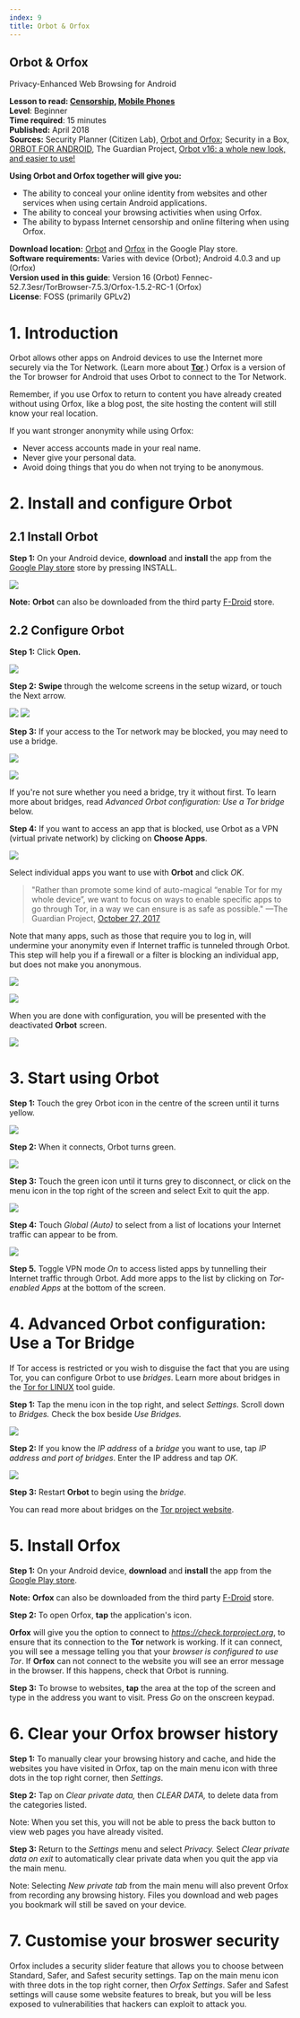 ```yaml
---
index: 9
title: Orbot & Orfox
---
```

Orbot & Orfox
---

Privacy-Enhanced Web Browsing for Android

**Lesson to read: [Censorship](umbrella://communications/censorship/beginner), [Mobile Phones](umbrella://communications/mobile-phones)**  
**Level**: Beginner  
**Time required**: 15 minutes  
**Published:** April 2018    
**Sources:** Security Planner (Citizen Lab), [Orbot and Orfox](https://securityplanner.org/#/tool/orbot-and-orfox); Security in a Box, [ORBOT FOR ANDROID](https://securityinabox.org/en/guide/orbot/android/), The Guardian Project, [Orbot v16: a whole new look, and easier to use!](https://guardianproject.info/2018/01/05/orbot-v16-a-whole-new-look-and-easier-to-use/)

**Using Orbot and Orfox together will give you:**  
- The ability to conceal your online identity from websites and other services when using certain Android applications.  
- The ability to conceal your browsing activities when using Orfox.  
- The ability to bypass Internet censorship and online filtering when using Orfox.

**Download location:** [Orbot](https://play.google.com/store/apps/details?id=org.torproject.android) and [Orfox](https://play.google.com/store/apps/details?id=info.guardianproject.orfox) in the Google Play store.  
**Software requirements:**  Varies with device (Orbot); Android 4.0.3 and up (Orfox)   
**Version used in this guide**: Version 16 (Orbot) Fennec-52.7.3esr/TorBrowser-7.5.3/Orfox-1.5.2-RC-1 (Orfox)   
**License**: FOSS (primarily GPLv2)


# 1. Introduction 

Orbot allows other apps on Android devices to use the Internet more securely via the Tor Network. (Learn more about [**Tor**](umbrella://communications/the-internet/advanced).) Orfox is a version of the Tor browser for Android that uses Orbot to connect to the Tor Network. 

Remember, if you use Orfox to return to content you have already created without using Orfox, like a blog post, the site hosting the content will still know your real location.

If you want stronger anonymity while using Orfox:

*   Never access accounts made in your real name.
*   Never give your personal data.
*   Avoid doing things that you do when not trying to be anonymous.


# 2. Install and configure Orbot


## 2.1 Install Orbot

**Step 1:** On your Android device, **download** and **install** the app from the [Google Play store](https://play.google.com/store/apps/details?id=org.torproject.android) store by pressing INSTALL. 

![](orbot-and-002.png)

**Note:** **Orbot** can also be downloaded from the third party [F-Droid](https://guardianproject.info/fdroid/) store.


## 2.2 Configure Orbot

**Step 1:** Click **Open.**

![](orbot-and-005.png)

**Step 2:** **Swipe** through the welcome screens in the setup wizard, or touch the Next arrow. 

![](orbot-and-006.png) ![](orbot-and-007.png)

**Step 3:** If your access to the Tor network may be blocked, you may need to use a bridge.

![](orbot-and-009.png)  

![](orbot-and-010.png)

If you're not sure whether you need a bridge, try it without first. To learn more about bridges, read *Advanced Orbot configuration: Use a Tor bridge* below.

**Step 4:** If you want to access an app that is blocked, use Orbot as a VPN (virtual private network) by  clicking on **Choose Apps**.

![](orbot-and-008.png)

Select individual apps you want to use with **Orbot** and click *OK*.  

> "Rather than promote some kind of auto-magical “enable Tor for my whole device”, we want to focus on ways to enable specific apps to go through Tor, in a way we can ensure is as safe as possible." —The Guardian Project, [October 27, 2017](https://guardianproject.info/2017/10/27/no-more-root-features-in-orbot-use-orfox-vpn-instead/)
 
Note that many apps, such as those that require you to log in, will undermine your anonymity even if Internet traffic is tunneled through Orbot. This step will help you if a firewall or a filter is blocking an individual app, but does not make you anonymous.    


![](orbot-and-011.png)

![](orbot-and-012.png)

When you are done with configuration, you will be presented with the deactivated **Orbot** screen.

![](orbot-and-013.png)

# 3. Start using Orbot

**Step 1:** Touch the grey Orbot icon in the centre of the screen until it turns yellow.

![](orbot-and-014.png) 

**Step 2:** When it connects, Orbot turns green. 
 
![](orbot-and-015.png) 

**Step 3:** Touch the green icon until it turns grey to disconnect, or click on the menu icon in the top right of the screen and select Exit to quit the app.

![](orbot-and-019.png)

**Step 4:** Touch *Global (Auto)* to select from a list of locations your Internet traffic can appear to be from. 

![](orbot-and-022.png)

**Step 5.** Toggle VPN mode *On* to access listed apps by tunnelling their Internet traffic through Orbot. Add more apps to the list by clicking on *Tor-enabled Apps* at the bottom of the screen.  


# 4. Advanced Orbot configuration: Use a Tor Bridge

If Tor access is restricted or you wish to disguise the fact that you are using Tor, you can configure Orbot to use *bridges*. Learn more about bridges in the [Tor for LINUX](umbrella://tools/tor/s_tor-for-linux.md) tool guide. 

**Step 1:** Tap the menu icon in the top right, and select *Settings*. Scroll down to *Bridges.* Check the box beside *Use Bridges.* 
 
![](orbot-and-025.png)

**Step 2:** If you know the *IP address* of a *bridge* you want to use, tap *IP address and port of bridges*. Enter the IP address and tap *OK*.

![](/media/orbot-and-026.png)
 
**Step 3:** Restart **Orbot** to begin using the *bridge*.

You can read more about bridges on the [Tor project website](https://bridges.torproject.org/).


# 5. Install Orfox

**Step 1:** On your Android device, **download** and **install** the app from the [Google Play store](https://play.google.com/store/apps/details?id=info.guardianproject.orfox).

**Note:** **Orfox** can also be downloaded from the third party [F-Droid](https://guardianproject.info/fdroid/) store.

**Step 2:** To open Orfox, **tap** the application's icon.

**Orfox** will give you the option to connect to _https://check.torproject.org_, to ensure that its connection to the **Tor** network is working. If it can connect, you will see a message telling you that your _browser is configured to use Tor_. If **Orfox** can not connect to the website you will see an error message in the browser. If this happens, check that Orbot is running.

**Step 3:** To browse to websites, **tap** the area at the top of the screen and type in the address you want to visit. Press *Go* on the onscreen keypad.


# 6. Clear your Orfox browser history

**Step 1:** To manually clear your browsing history and cache, and hide the websites you have visited in Orfox, tap on the main menu icon with three dots in the top right corner, then *Settings*.

**Step 2:** Tap on *Clear private data,* then *CLEAR DATA,* to delete data from the categories listed. 

Note: When you set this, you will not be able to press the back button to view web pages you have already visited.

**Step 3:** Return to the *Settings* menu and select *Privacy.* Select _Clear private data on exit_ to automatically clear private data when you quit the app via the main menu.

Note: Selecting *New private tab* from the main menu will also prevent Orfox from recording any browsing history. Files you download and web pages you bookmark will still be saved on your device. 

# 7. Customise your broswer security

Orfox includes a security slider feature that allows you to choose between Standard, Safer, and Safest security settings. Tap on the main menu icon with three dots in the top right corner, then *Orfox Settings*. Safer and Safest settings will cause some website features to break, but you will be less exposed to vulnerabilities that hackers can exploit to attack you.